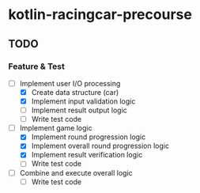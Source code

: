 # kotlin-racingcar-precourse

## TODO

### Feature & Test

- [ ] Implement user I/O processing
  - [x] Create data structure (car)
  - [x] Implement input validation logic
  - [ ] Implement result output logic
  - [ ] Write test code
- [ ] Implement game logic
  - [x] Implement round progression logic
  - [x] Implement overall round progression logic
  - [x] Implement result verification logic
  - [ ] Write test code
- [ ] Combine and execute overall logic
  - [ ] Write test code